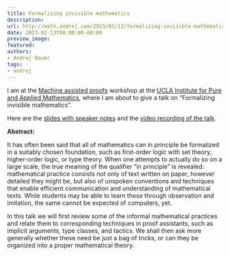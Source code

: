 ```yaml
---
title: Formalizing invisible mathematics
description:
url: http://math.andrej.com/2023/02/13/formalizing-invisible-mathematics/
date: 2023-02-13T08:00:00-00:00
preview_image:
featured:
authors:
- Andrej Bauer
tags:
- andrej
---
```


<p>I am at the <a href="http://www.ipam.ucla.edu/programs/workshops/machine-assisted-proofs/">Machine assisted proofs</a> workshop at the <a href="http://www.ipam.ucla.edu">UCLA Institute for Pure and Applied Mathematics</a>, where I am about to give a talk on &ldquo;Formalizing invisible mathematics&rdquo;.</p>

<p>Here are the <a href="http://math.andrej.com/asset/data/formalizing-invisible-mathematics.pdf">slides with speaker notes</a> and the <a href="https://youtu.be/wZSvuCJBaFU">video recording of the talk</a>.</p>



<p><strong>Abstract:</strong></p>

<p>It has often been said that all of mathematics can in principle be formalized in a suitably chosen foundation, such as first-order logic with set theory, higher-order logic, or type theory. When one attempts to actually do so on a large scale, the true meaning of the qualifier &ldquo;in principle&rdquo; is revealed: mathematical practice consists not only of text written on paper, however detailed they might be, but also of unspoken conventions and techniques that enable efficient communication and understanding of mathematical texts. While students may be able to learn these through observation and imitation, the same cannot be expected of computers, yet.</p>

<p>In this talk we will first review some of the informal mathematical practices and relate them to corresponding techniques in proof assistants, such as implicit arguments, type classes, and tactics. We shall then ask more generally whether these need be just a bag of tricks, or can they be organized into a proper mathematical theory.</p>
